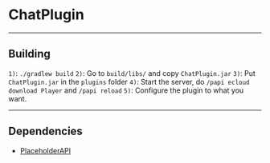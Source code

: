 # ChatPlugin

---
## Building

`1)`: `./gradlew build`
`2)`: Go to `build/libs/` and copy `ChatPlugin.jar`
`3)`: Put `ChatPlugin.jar` in the `plugins` folder
`4)`: Start the server, do `/papi ecloud download Player` and `/papi reload`
`5)`: Configure the plugin to what you want.


---
## Dependencies

- [PlaceholderAPI](https://ci.extendedclip.com/view/Plugins/job/PlaceholderAPI/)